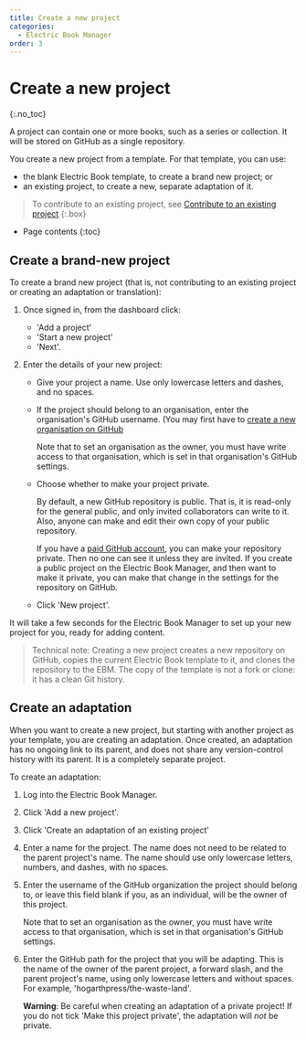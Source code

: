 ```yaml
---
title: Create a new project
categories:
  - Electric Book Manager
order: 3
---
```


# Create a new project
{:.no_toc}

A project can contain one or more books, such as a series or collection. It will be stored on GitHub as a single repository.

You create a new project from a template. For that template, you can use:

- the blank Electric Book template, to create a brand new project; or
- an existing project, to create a new, separate adaptation of it.

> To contribute to an existing project, see [Contribute to an existing project](contribute-to-a-project.html)
{:.box}

* Page contents
{:toc}

## Create a brand-new project

To create a brand new project (that is, not contributing to an existing project or creating an adaptation or translation):

1. Once signed in, from the dashboard click:
   
    - 'Add a project'
    - 'Start a new project'
    - 'Next'.

1. Enter the details of your new project:
    
    - Give your project a name. Use only lowercase letters and dashes, and no spaces.
    - If the project should belong to an organisation, enter the organisation's GitHub username. (You may first have to [create a new organisation on GitHub](https://github.com/account/organizations/new.)
    
        Note that to set an organisation as the owner, you must have write access to that organisation, which is set in that organisation's GitHub settings.

    - Choose whether to make your project private.

        By default, a new GitHub repository is public. That is, it is read-only for the general public, and only invited collaborators can write to it. Also, anyone can make and edit their own copy of your public repository. 

        If you have a [paid GitHub account](https://github.com/settings/billing), you can make your repository private. Then no one can see it unless they are invited. If you create a public project on the Electric Book Manager, and then want to make it private, you can make that change in the settings for the repository on GitHub.

    - Click 'New project'.

It will take a few seconds for the Electric Book Manager to set up your new project for you, ready for adding content. 

> Technical note: Creating a new project creates a new repository on GitHub, copies the current Electric Book template to it, and clones the repository to the EBM. The copy of the template is not a fork or clone: it has a clean Git history.

## Create an adaptation

When you want to create a new project, but starting with another project as your template, you are creating an adaptation. Once created, an adaptation has no ongoing link to its parent, and does not share any version-control history with its parent. It is a completely separate project.

To create an adaptation:

1. Log into the Electric Book Manager.
2. Click 'Add a new project'.
3. Click 'Create an adaptation of an existing project'
4. Enter a name for the project. The name does not need to be related to the parent project's name. The name should use only lowercase letters, numbers, and dashes, with no spaces.
5. Enter the username of the GitHub organization the project should belong to, or leave this field blank if you, as an individual, will be the owner of this project.

    Note that to set an organisation as the owner, you must have write access to that organisation, which is set in that organisation's GitHub settings.

6. Enter the GitHub path for the project that you will be adapting. This is the name of the owner of the parent project, a forward slash, and the parent project's name, using only lowercase letters and without spaces. For example, 'hogarthpress/the-waste-land'.

    **Warning**: Be careful when creating an adaptation of a private project! If you do not tick 'Make this project private', the adaptation will *not* be private.
